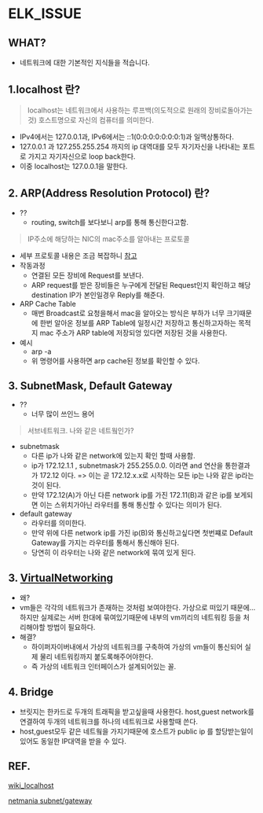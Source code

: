 # ELK_ISSUE

## WHAT?
+ 네트워크에 대한 기본적인 지식들을 적습니다.

## 1.localhost 란? 
> localhost는 네트워크에서 사용하는 루프백(의도적으로 원래의 장비로돌아가는 것) 호스트명으로 자신의 컴퓨터를 의미한다.

+ IPv4에서는 127.0.0.1과, IPv6에서는 ::1(0:0:0:0:0:0:0:1)과 일맥상통하다. 
+ 127.0.0.1 과 127.255.255.254 까지의 ip 대역대를 모두 자기자신을 나타내는 포트로 가지고 자기자신으로 loop back한다.
+ 이중 localhost는 127.0.0.1을 말한다.



## 2. ARP(Address Resolution Protocol) 란?

* ??
  *  routing, switch를 보다보니 arp를 통해 통신한다고함.

> IP주소에 해당하는 NIC의 mac주소를 알아내는 프로토콜

* 세부 프로토콜 내용은 조금 복잡하니 [참고](https://yellowh.tistory.com/20)
* 작동과정
  *  연결된 모든 장비에 Request를 보낸다. 
  * ARP request를 받은 장비들은 누구에게 전달된 Request인지 확인하고 해당 destination IP가 본인일경우 Reply를 해준다. 
* ARP Cache Table
  * 매번 Broadcast로 요청을해서 mac을 알아오는 방식은 부하가 너무 크기때문에 한번 알아온 정보를 ARP Table에 일정시간 저장하고 통신하고자하는 목적지 mac 주소가 ARP table에 저장되엉 있다면 저장된 것을 사용한다. 
* 예시
  * arp -a
  * 위 명령어를 사용하면 arp cache된 정보를 확인할 수 있다. 



## 3. SubnetMask, Default Gateway

* ??
  * 너무 많이 쓰인느 용어

> 서브네트워크. 나와 같은 네트웤인가?

* subnetmask
  * 다른 ip가 나와 같은 network에 있는지 확인 할때 사용함.
  * ip가 172.12.1.1 , subnetmask가 255.255.0.0. 이라면 and  연산을 통한결과가 172.12 이다. => 이는 곧 172.12.x.x로 시작하는 모든 ip는 나와 같은 ip라는것이 된다. 
  * 만약 172.12(A)가 아닌 다른 network  ip를 가진  172.11(B)과 같은 ip를 보게되면 이는 스위치가아닌 라우터를 통해 통신할 수 있다는 의미가 된다.
* default gateway
  * 라우터를 의미한다. 
  * 만약 위에 다른 network ip를 가진 ip(B)와 통신하고싶다면 첫번쨰로 Default Gateway를 가지는 라우터를 통해서 통신해야 된다. 
  * 당연히 이 라우터는 나와 같은 network에 묶여 있게 된다.



## 3. [VirtualNetworking](http://linux.systemv.pe.kr/virtual-networking-in-linux/)

*  왜?
  * vm들은 각각의 네트워크가 존재하는 것처럼 보여야한다. 가상으로 떠있기 때문에… 하지만 실제로는 서버 한대에 묶여있기때문에 내부의 vm끼리의 네트워킹 등을 처리해야할 방법이 필요하다. 
* 해결?
  * 하이퍼자이버내에서 가상의 네트워크를 구축하여 가상의 vm들이 통신되어 실제 물리 네트워킹까지 붙도록해주어야한다.
  * 즉 가상의 네트워크 인터페이스가 설계되어있는 꼴.



## 4. Bridge

- 브릿지는 한카드로 두개의 트래픽을 받고싶을때 사용한다. host,guest network를 연결하여 두개의 네트워크를 하나의 네트워크로 사용할때 쓴다.
- host,guest모두 같은 네트웤을 가지기때문에 호스트가 public ip 를 할당받는일이있어도 동일한 IP대역을 받을 수 있다.





## REF.
[wiki_localhost](https://ko.wikipedia.org/wiki/Localhost)

[netmania subnet/gateway](https://www.netmanias.com/ko/?m=view&id=blog&no=5403)